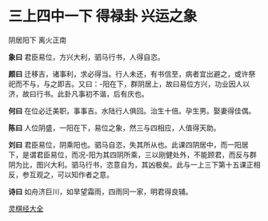 # 三上四中一下 得禄卦 兴运之象

阴居阳下 离火正南

**象曰** 君臣易位，方兴大利，驷马行书，人得自恣。

**颜曰** 迁移吉，诸事利，求必得当。行人未还，有书信至，病者宜出避之，或许祭祀而不与，与之即吉。又曰：-阳在下，群阴居上，故曰易位方兴，功业因人以济，故曰行书。此卦凡事初不谐，后有庆也。

**何曰** 在位必迁美职，事事吉。水陆行人俱回。治生十倍。孕生男。娶妻得佳偶。

**陈曰** 人位阴盛，一阳在下，易位之象，然三与四相应，人值得天助。

**刘曰** 君臣易位，阴乘阳也。驷马自恣，失其所从也。此课四阴居中，而一阳居下，是谓君臣易位，而况-阳为其四阴所乘，三以刚健处外，不能顾君，而反与群阴为比，图兴大利。驷马行书，恣意自为，其凶极矣。此与一上三下第十五课正相反，参互观之，可以知作者之意。

**诗曰** 如舟济巨川，如旱望霜雨，四雨同一家，明君得良辅。

[灵棋经大全](README.md)
